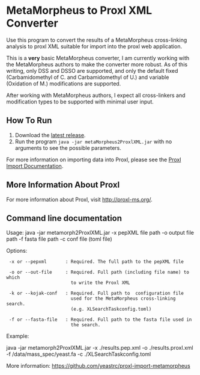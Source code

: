 MetaMorpheus to Proxl XML Converter
=============================

Use this program to convert the results of a MetaMorpheus cross-linking analysis to
proxl XML suitable for import into the proxl web application.

This is a **very** basic MetaMorpheus converter, I am currently working with the
MetaMorpheus authors to make the converter more robust. As of this writing, only
DSS and DSSO are supported, and only the default fixed (Carbamidomethyl of C. and
Carbamidomethyl of U.) and variable (Oxidation of M.) modifications are supported.

After working with MetaMorpheus authors, I expect all cross-linkers and modification
types to be supported with minimal user input.

How To Run
-------------
1. Download the [latest release](https://github.com/yeastrc/proxl-import-metamorpheus/releases).
2. Run the program ``java -jar metaMorpheus2ProxlXML.jar`` with no arguments to see the possible parameters.

For more information on importing data into Proxl, please see the [Proxl Import Documentation](http://proxl-web-app.readthedocs.io/en/latest/using/upload_data.html).

More Information About Proxl
-----------------------------
For more information about Proxl, visit http://proxl-ms.org/.


Command line documentation
---------------------------

Usage:
  java -jar metamorph2ProxlXML.jar -x pepXML file path -o output file path
                               -f fasta file path -c conf file (toml file)
  
 Options:
  
     -x or --pepxml       : Required. The full path to the pepXML file
     
     -o or --out-file     : Required. Full path (including file name) to which
                            to write the Proxl XML
  
     -k or --kojak-conf   : Required. Full path to  configuration file
                            used for the MetaMorpheus cross-linking search.
                            (e.g. XLSearchTaskconfig.toml)
                          
     -f or --fasta-file   : Required. Full path to the fasta file used in
                            the search.
                          
 
 Example:
 
  java -jar metamorph2ProxlXML.jar -x ./results.pep.xml -o ./results.proxl.xml\
  -f /data/mass_spec/yeast.fa -c ./XLSearchTaskconfig.toml

  More information: https://github.com/yeastrc/proxl-import-metamorpheus

  